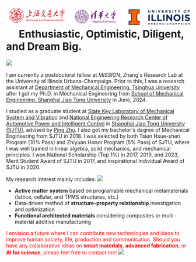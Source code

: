 # <img src='./images/SJTU.png' style='width: 6em;'><img src='./images/THU.png' style='width: 6em;'><img src='./images/Illinois.png' style='width: 6em;'>&emsp; Enthusiastic, Optimistic, Diligent, and Dream Big. 
[![](https://img.shields.io/badge/View_my_CV-Updated_2025_03-red)](./file/CV.pdf)

I am currently a postdoctoral fellow at *MISSION*, Zhang's Research Lab at the University of Illinois Urbana-Champaign. Prior to this, I was a research assistant at [Department of Mechanical Engineering, Tsinghua University](https://me.tsinghua.edu.cn/en/) after I got my Ph.D. in Mechanical Engineering from [School of Mechanical Engineering, Shanghai Jiao Tong University](https://me.sjtu.edu.cn/en/) in June, 2024.

I studied as a graduate student at [State Key Laboratory of Mechanical System and Vibration](https://msv.sjtu.edu.cn/) and [National Engineering Research Center of Automotive Power and Intelligent Control](https://me.sjtu.edu.cn/zdsys/2463.html) in [Shanghai Jiao Tong University (SJTU)](https://me.sjtu.edu.cn/en/), advised by [Ping Zhu](https://me.sjtu.edu.cn/en/FullTimeTeacher/zhuping.html). I also got my bachelor's degree of Mechanical Engineering from SJTU in 2018. I was selected by both Tsien Hsue-shen Program (10% Pass) and Zhiyuan Honor Program (5% Pass) of SJTU, where I was well trained in linear algebra, solid mechanics, and mechanical principles. I won National Scholarship (Top 1%) in 2017, 2019, and 2023, Merit Student Award of SJTU in 2017, and Inspirational Individual Award of SJTU in 2020.

My research interest mainly includes:  <a href='https://scholar.google.com/citations?user=szGICn8AAAAJ'><img src="https://img.shields.io/endpoint?logo=Google%20Scholar&url=https%3A%2F%2Fcdn.jsdelivr.net%2Fgh%2FClaude-Xu%2FWeiyunXU-acad.github.io@google-scholar-stats%2Fgs_data_shieldsio.json&labelColor=f6f6f6&color=9cf&style=flat&label=citations"></a>
- **Active matter system** based on programable mechanical metamaterials (lattice, cellular, and TPMS structures, etc.)  
- Data-driven method of **structure-property relationship** investigation and optimization  
- **Functional architected materials** considering composites or multi-material additive manufacturing

<span style="color:red">I envision a future where I can contribute new technologies and ideas to improve human society, life, production and communication. Should you have any collaborative ideas on **smart materials**, **advanced fabrication**, or **AI for science**, please feel free to contact me!</span> [![](https://img.shields.io/badge/email-red)](mailto:weiyunxu@illinois.edu)

